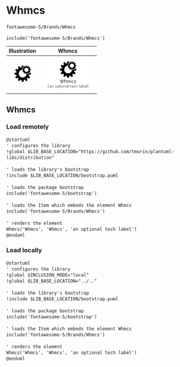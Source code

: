# Whmcs


```text
fontawesome-5/Brands/Whmcs
```

```text
include('fontawesome-5/Brands/Whmcs')
```



| Illustration | Whmcs |
| :---: | :---: |
| ![illustration for Illustration](../../fontawesome-5/Brands/Whmcs.png) | ![illustration for Whmcs](../../fontawesome-5/Brands/Whmcs.Local.png) |




## Whmcs

### Load remotely
```plantuml
@startuml
' configures the library
!global $LIB_BASE_LOCATION="https://github.com/tmorin/plantuml-libs/distribution"

' loads the library's bootstrap
!include $LIB_BASE_LOCATION/bootstrap.puml

' loads the package bootstrap
include('fontawesome-5/bootstrap')

' loads the Item which embeds the element Whmcs
include('fontawesome-5/Brands/Whmcs')

' renders the element
Whmcs('Whmcs', 'Whmcs', 'an optional tech label')
@enduml
```

### Load locally
```plantuml
@startuml
' configures the library
!global $INCLUSION_MODE="local"
!global $LIB_BASE_LOCATION="../.."

' loads the library's bootstrap
!include $LIB_BASE_LOCATION/bootstrap.puml

' loads the package bootstrap
include('fontawesome-5/bootstrap')

' loads the Item which embeds the element Whmcs
include('fontawesome-5/Brands/Whmcs')

' renders the element
Whmcs('Whmcs', 'Whmcs', 'an optional tech label')
@enduml
```


